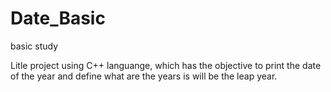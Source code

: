 # Date_Basic
basic study

Litle project using C++ languange, which has the objective to print the date of the year and define what are the years is will be 
the leap year.
